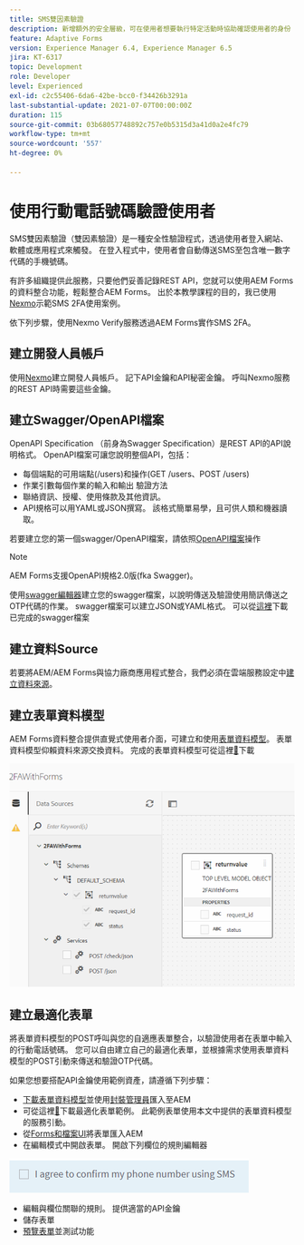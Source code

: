 ```yaml
---
title: SMS雙因素驗證
description: 新增額外的安全層級，可在使用者想要執行特定活動時協助確認使用者的身份
feature: Adaptive Forms
version: Experience Manager 6.4, Experience Manager 6.5
jira: KT-6317
topic: Development
role: Developer
level: Experienced
exl-id: c2c55406-6da6-42be-bcc0-f34426b3291a
last-substantial-update: 2021-07-07T00:00:00Z
duration: 115
source-git-commit: 03b68057748892c757e0b5315d3a41d0a2e4fc79
workflow-type: tm+mt
source-wordcount: '557'
ht-degree: 0%

---
```


# 使用行動電話號碼驗證使用者

SMS雙因素驗證（雙因素驗證）是一種安全性驗證程式，透過使用者登入網站、軟體或應用程式來觸發。 在登入程式中，使用者會自動傳送SMS至包含唯一數字代碼的手機號碼。

有許多組織提供此服務，只要他們妥善記錄REST API，您就可以使用AEM Forms的資料整合功能，輕鬆整合AEM Forms。 出於本教學課程的目的，我已使用[Nexmo](https://developer.nexmo.com/verify/overview)示範SMS 2FA使用案例。

依下列步驟，使用Nexmo Verify服務透過AEM Forms實作SMS 2FA。

## 建立開發人員帳戶

使用[Nexmo](https://dashboard.nexmo.com/sign-in)建立開發人員帳戶。 記下API金鑰和API秘密金鑰。 呼叫Nexmo服務的REST API時需要這些金鑰。

## 建立Swagger/OpenAPI檔案

OpenAPI Specification （前身為Swagger Specification）是REST API的API說明格式。 OpenAPI檔案可讓您說明整個API，包括：

* 每個端點的可用端點(/users)和操作(GET /users、POST /users)
* 作業引數每個作業的輸入和輸出
驗證方法
* 聯絡資訊、授權、使用條款及其他資訊。
* API規格可以用YAML或JSON撰寫。 該格式簡單易學，且可供人類和機器讀取。

若要建立您的第一個swagger/OpenAPI檔案，請依照[OpenAPI檔案](https://swagger.io/docs/specification/2-0/basic-structure/)操作

>[!NOTE]
> AEM Forms支援OpenAPI規格2.0版(fka Swagger)。

使用[swagger編輯器](https://editor.swagger.io/)建立您的swagger檔案，以說明傳送及驗證使用簡訊傳送之OTP代碼的作業。 swagger檔案可以建立JSON或YAML格式。 可以從[這裡](assets/two-factore-authentication-swagger.zip)下載已完成的swagger檔案

## 建立資料Source

若要將AEM/AEM Forms與協力廠商應用程式整合，我們必須在雲端服務設定中[建立資料來源](https://experienceleague.adobe.com/docs/experience-manager-learn/forms/ic-web-channel-tutorial/parttwo.html)。

## 建立表單資料模型

AEM Forms資料整合提供直覺式使用者介面，可建立和使用[表單資料模型](https://experienceleague.adobe.com/docs/experience-manager-65/forms/form-data-model/create-form-data-models.html)。 表單資料模型仰賴資料來源交換資料。
完成的表單資料模型可從這裡[&#128279;](assets/sms-2fa-fdm.zip)下載

![fdm](assets/2FA-fdm.PNG)

## 建立最適化表單

將表單資料模型的POST呼叫與您的自適應表單整合，以驗證使用者在表單中輸入的行動電話號碼。 您可以自由建立自己的最適化表單，並根據需求使用表單資料模型的POST引動來傳送和驗證OTP代碼。

如果您想要搭配API金鑰使用範例資產，請遵循下列步驟：

* [下載表單資料模型](assets/sms-2fa-fdm.zip)並使用[封裝管理員](http://localhost:4502/crx/packmgr/index.jsp)匯入至AEM
* 可從這裡[&#128279;](assets/sms-2fa-verification-af.zip)下載最適化表單範例。 此範例表單使用本文中提供的表單資料模型的服務引動。
* 從[Forms和檔案UI](http://localhost:4502/aem/forms.html/content/dam/formsanddocuments)將表單匯入AEM
* 在編輯模式中開啟表單。 開啟下列欄位的規則編輯器

![簡訊傳送](assets/check-sms.PNG)

* 編輯與欄位關聯的規則。 提供適當的API金鑰
* 儲存表單
* [預覽表單](http://localhost:4502/content/dam/formsanddocuments/sms-2fa-verification/jcr:content?wcmmode=disabled)並測試功能
